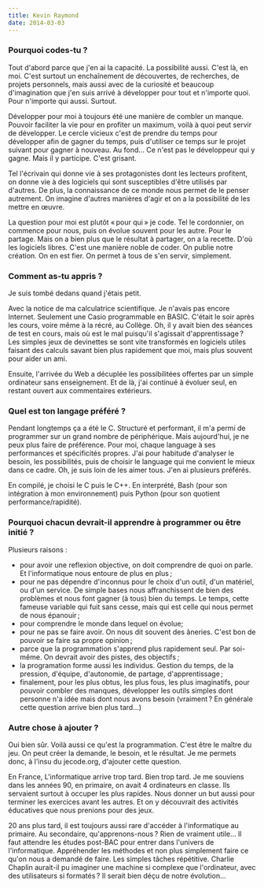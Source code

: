 ```yaml
---
title: Kevin Raymond
date: 2014-03-03
---
```


### Pourquoi codes-tu ?

Tout d'abord parce que j'en ai la capacité. La possibilité
aussi. C'est là, en moi.  C'est surtout un enchaînement de
découvertes, de recherches, de projets personnels, mais aussi avec de
la curiosité et beaucoup d'imagination que j'en suis arrivé à
développer pour tout et n'importe quoi. Pour n'importe qui
aussi. Surtout.

Développer pour moi à toujours été une manière de combler un
manque. Pouvoir faciliter la vie pour en profiter un maximum, voilà à
quoi peut servir de développer. Le cercle vicieux c'est de prendre du
temps pour développer afin de gagner du temps, puis d'utiliser ce
temps sur le projet suivant pour gagner à nouveau. Au fond… Ce n'est
pas le développeur qui y gagne. Mais il y participe. C'est grisant.

Tel l'écrivain qui donne vie à ses protagonistes dont les lecteurs
profitent, on donne vie à des logiciels qui sont susceptibles d'être
utilisés par d'autres.  De plus, la connaissance de ce monde nous
permet de le penser autrement. On imagine d'autres manières d'agir et
on a la possibilité de les mettre en œuvre.

La question pour moi est plutôt « pour qui » je code. Tel le
cordonnier, on commence pour nous, puis on évolue souvent pour les
autre. Pour le partage.  Mais on a bien plus que le résultat à
partager, on a la recette. D'où les logiciels libres. C'est une
manière noble de coder. On publie notre création. On en est fier. On
permet à tous de s'en servir, simplement.

### Comment as-tu appris ?

Je suis tombé dedans quand j'étais petit.

Avec la notice de ma calculatrice scientifique. Je n'avais pas encore
Internet. Seulement une Casio programmable en BASIC. C'était le soir
après les cours, voire même à la récré, au Collège. Oh, il y avait
bien des séances de test en cours, mais où est le mal puisqu'il
s'agissait d'apprentissage ?  Les simples jeux de devinettes se sont
vite transformés en logiciels utiles faisant des calculs savant bien
plus rapidement que moi, mais plus souvent pour aider un ami.

Ensuite, l'arrivée du Web a décuplée les possibilitées offertes par un
simple ordinateur sans enseignement.  Et de là, j'ai continué à
évoluer seul, en restant ouvert aux commentaires extérieurs.

### Quel est ton langage préféré ?

Pendant longtemps ça a été le C. Structuré et performant, il m'a permi
de programmer sur un grand nombre de périphérique.  Mais aujourd'hui,
je ne peux plus faire de préférence. Pour moi, chaque language à ses
performances et spécificités propres. J'ai pour habitude d'analyser le
besoin, les possibilités, puis de choisir le language qui me convient
le mieux dans ce cadre.  Oh, je suis loin de les aimer tous. J'en ai
plusieurs préférés.

En compilé, je choisi le C puis le C++.  En interprété, Bash (pour son
intégration à mon environnement) puis Python (pour son quotient
performance/rapidité).

### Pourquoi chacun devrait-il apprendre à programmer ou être initié ?

Plusieurs raisons :

* pour avoir une reflexion objective, on doit comprendre de quoi on parle. Et l'informatique nous entoure de plus en plus ;
* pour ne pas dépendre d'inconnus pour le choix d'un outil, d'un matériel, ou d'un service. De simple bases nous affranchissent de bien des problèmes et nous font gagner (à tous) bien du temps. Le temps, cette fameuse variable qui fuit sans cesse, mais qui est celle qui nous permet de nous épanouir ;
* pour comprendre le monde dans lequel on évolue;
* pour ne pas se faire avoir. On nous dit souvent des âneries. C'est bon de pouvoir se faire sa propre opinion ;
* parce que la programmation s'apprend plus rapidement seul. Par soi-même. On devrait avoir des pistes, des objectifs ;
* la programation forme aussi les individus. Gestion du temps, de la pression, d'équipe, d'autonomie, de partage, d'apprentissage ;
* finalement, pour les plus obtus, les plus fous, les plus imaginatifs, pour pouvoir combler des manques, développer les outils simples dont personne n'a idée mais dont nous avons besoin (vraiment ? En générale cette question arrive bien plus tard…)

### Autre chose à ajouter ?

Oui bien sûr. Voilà aussi ce qu'est la programmation. C'est être le
maître du jeu. On peut créer la demande, le besoin, et le résultat. Je
me permets donc, à l'insu du jecode.org, d'ajouter cette question.

En France, L'informatique arrive trop tard. Bien trop tard. Je me
souviens dans les années 90, en primaire, on avait 4 ordinateurs en
classe.  Ils servaient surtout à occuper les plus rapides. Nous donner
un but aussi pour terminer les exercices avant les autres.  Et on y
découvrait des activités éducatives que nous prenions pour des jeux.

20 ans plus tard, il est toujours aussi rare d'accéder à
l'informatique au primaire. Au secondaire, qu'apprenons-nous ? Rien de
vraiment utile… Il faut attendre les études post-BAC pour entrer dans
l'univers de l'informatique. Appréhender les méthodes et non plus
simplement faire ce qu'on nous a demandé de faire. Les simples tâches
répétitive. Charlie Chaplin aurait-il pu imaginer une machine si
complexe que l'ordinateur, avec des utilisateurs si formatés ? Il
serait bien déçu de notre évolution…





